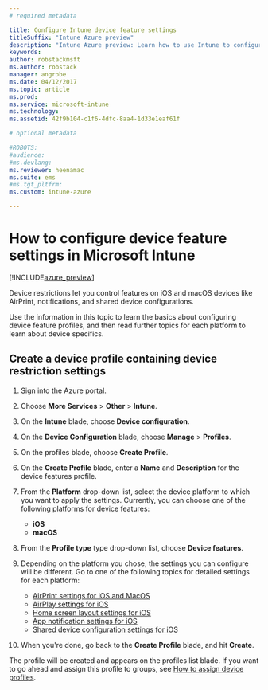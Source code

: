 ```yaml
---
# required metadata

title: Configure Intune device feature settingstitleSuffix: "Intune Azure preview"
description: "Intune Azure preview: Learn how to use Intune to configure features on devices you manage."
keywords:
author: robstackmsft
ms.author: robstack
manager: angrobe
ms.date: 04/12/2017
ms.topic: article
ms.prod:
ms.service: microsoft-intune
ms.technology:
ms.assetid: 42f9b104-c1f6-4dfc-8aa4-1d33e1eaf61f

# optional metadata

#ROBOTS:
#audience:
#ms.devlang:
ms.reviewer: heenamac
ms.suite: ems
#ms.tgt_pltfrm:
ms.custom: intune-azure

---
```


# How to configure device feature settings in Microsoft Intune

[!INCLUDE[azure_preview](./includes/azure_preview.md)]

Device restrictions let you control features on iOS and macOS devices like AirPrint, notifications, and shared device configurations.

Use the information in this topic to learn the basics about configuring device feature profiles, and then read further topics for each platform to learn about device specifics.

## Create a device profile containing device restriction settings

1. Sign into the Azure portal.
2. Choose **More Services** > **Other** > **Intune**.
3. On the **Intune** blade, choose **Device configuration**.
2. On the **Device Configuration** blade, choose **Manage** > **Profiles**.
3. On the profiles blade, choose **Create Profile**.
4. On the **Create Profile** blade, enter a **Name** and **Description** for the device features profile.
5. From the **Platform** drop-down list, select the device platform to which you want to apply the settings. Currently, you can choose one of the following platforms for device features:
	- **iOS**
	- **macOS**
6. From the **Profile type** type drop-down list, choose **Device features**. 
7. Depending on the platform you chose, the settings you can configure will be different. Go to one of the following topics for detailed settings for each platform:
	- [AirPrint settings for iOS and MacOS](air-print-settings-ios-macos.md)
 	- [AirPlay settings for iOS](airplay-settings-ios.md)
	- [Home screen layout settings for iOS](home-screen-settings-ios.md)
	- [App notification settings for iOS](app-notification-settings-ios.md)
	- [Shared device configuration settings for iOS](shared-device-settings-ios.md)

8. When you're done, go back to the **Create Profile** blade, and hit **Create**.

The profile will be created and appears on the profiles list blade.
If you want to go ahead and assign this profile to groups, see [How to assign device profiles](device-profile-assign.md).



